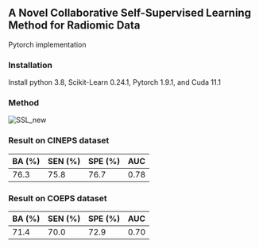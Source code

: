 ## A Novel Collaborative Self-Supervised Learning Method for Radiomic Data
Pytorch implementation

### Installation
Install python 3.8, Scikit-Learn 0.24.1, Pytorch 1.9.1, and Cuda 11.1 

### Method
![SSL_new](https://user-images.githubusercontent.com/22331090/209587970-5da8385e-5ed7-4386-b902-d6d537b7bcfc.png)

### Result on CINEPS dataset
| BA (%) | SEN (%) | SPE (%) |  AUC  |
| -------| ------- | --------| ------|
|  76.3  |  75.8   |   76.7  |  0.78 |

### Result on COEPS dataset
| BA (%) | SEN (%) | SPE (%) |  AUC  |
| -------| ------- | --------| ------|
|  71.4  |  70.0   |   72.9  |  0.70 |
